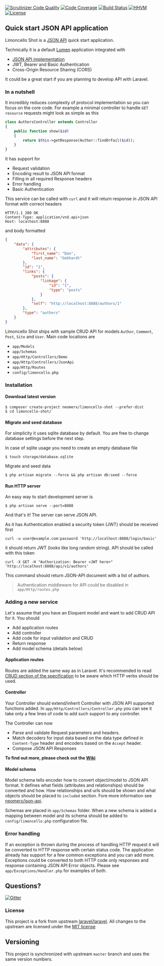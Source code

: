 [![Scrutinizer Code Quality](https://scrutinizer-ci.com/g/neomerx/json-api/badges/quality-score.png?b=master)](https://scrutinizer-ci.com/g/neomerx/json-api/?branch=master)
[![Code Coverage](https://scrutinizer-ci.com/g/neomerx/json-api/badges/coverage.png?b=master)](https://scrutinizer-ci.com/g/neomerx/json-api/?branch=master)
[![Build Status](https://travis-ci.org/neomerx/json-api.svg?branch=master)](https://travis-ci.org/neomerx/json-api)
[![HHVM](https://img.shields.io/hhvm/neomerx/json-api.svg)](https://travis-ci.org/neomerx/json-api)
[![License](https://poser.pugx.org/neomerx/limoncello-shot/license.svg)](https://packagist.org/packages/neomerx/limoncello-shot)

## Quick start JSON API application

Limoncello Shot is a [JSON API](http://jsonapi.org/) quick start application.
 
Technically it is a default [Lumen](https://github.com/laravel/lumen) application integrated with
- [JSON API implementation](https://github.com/neomerx/json-api)
- JWT, Bearer and Basic Authentication
- Cross-Origin Resource Sharing (CORS)

It could be a great start if you are planning to develop API with Laravel.
 
### In a nutshell

It incredibly reduces complexity of protocol implementation so you can focus on the core code. For example a minimal controller to handle ```GET resource``` requests might look as simple as this

```php
class AuthorsController extends Controller
{
	public function show($id)
	{
        return $this->getResponse(Author::findOrFail($id));
    }
}
```

It has support for

* Request validation
* Encoding result to JSON API format
* Filling in all required Response headers
* Error handling
* Basic Authentication

This service can be called with ```curl``` and it will return response in JSON API format with correct headers

```
HTTP/1.1 200 OK
Content-Type: application/vnd.api+json
Host: localhost:8888
```

and body formatted

```json
{
    "data": {
        "attributes": {
            "first_name": "Dan", 
            "last_name": "Gebhardt"
        }, 
        "id": "1", 
        "links": {
            "posts": {
                "linkage": {
                    "id": "1", 
                    "type": "posts"
                }
            }, 
            "self": "http://localhost:8888/authors/1"
        }, 
        "type": "authors"
    }
}
```

Limoncello Shot ships with sample CRUD API for models ```Author```, ```Comment```, ```Post```, ```Site``` and ```User```. Main code locations are

* ```app/Models```
* ```app/Schemas```
* ```app/Http/Controllers/Demo```
* ```app/Http/Controllers/JsonApi```
* ```app/Http/Routes```
* ```config/limoncello.php```

### Installation

#### Download latest version

```
$ composer create-project neomerx/limoncello-shot --prefer-dist
$ cd limoncello-shot/
```

#### Migrate and seed database

For simplicity it uses sqlite database by default. You are free to change database settings before the next step.

In case of sqlite usage you need to create an empty database file

```
$ touch storage/database.sqlite
```

Migrate and seed data

```
$ php artisan migrate --force && php artisan db:seed --force
```

#### Run HTTP server

An easy way to start development server is

```
$ php artisan serve --port=8888
```

And that's it! The server can serve JSON API.

As it has Authentication enabled a security token (JWT) should be received first

```
curl -u user@example.com:password 'http://localhost:8888/login/basic'
```

it should return JWT (looks like long random string). API should be called with this token

```
curl -X GET -H "Authorization: Bearer <JWT here>" 'http://localhost:8888/api/v1/authors'
```

This command should return JSON-API document with a list of authors.

> Authentication middleware for API could be disabled in `app/Http/routes.php`

### Adding a new service

Let's assume that you have an Eloquent model and want to add CRUD API for it. You should

* Add application routes
* Add controller
* Add code for input validation and CRUD
* Return response
* Add model schema (details below)

#### Application routes

Routes are added the same way as in Laravel. It's recommended to read [CRUD section of the specification](http://jsonapi.org/format/#crud) to be aware which HTTP verbs should be used.

#### Controller

Your Controller should extend/inherit Controller with JSON API supported functions added. In ```app/Http/Controllers/Controller.php``` you can see it take only a few lines of code to add such support to any controller.

The Controller can now

- Parse and validate Request parameters and headers.
- Match decoders for input data based on the data type defined in ```Content-Type``` header and encoders based on the ```Accept``` header.
- Compose JSON API Responses

**To find out more, please check out the [Wiki](https://github.com/neomerx/limoncello/wiki)**

#### Model schema

Model schema tells encoder how to convert object/model to JSON API format. It defines what fields (attributes and relationships) should be converted and how. How relationships and urls should be shown and what objects should be placed to ```included``` section. Fore more information see [neomerx/json-api](https://github.com/neomerx/json-api).

Schemas are placed in ```app/Schemas``` folder. When a new schema is added a mapping between model and its schema should be added to ```config/limoncello.php``` configuration file.

### Error handling

If an exception is thrown during the process of handling HTTP request it will be converted to HTTP response with certain status code. The application already has support for a few common exceptions and you can add more. Exceptions could be converted to both HTTP code only responses and response containing JSON API Error objects. Please see ```app/Exceptions/Handler.php``` for examples of both.


## Questions?

[![Gitter](https://badges.gitter.im/Join%20Chat.svg)](https://gitter.im/neomerx/json-api)

### License

This project is a fork from upstream [laravel/laravel](https://github.com/laravel/laravel). All changes to the upstream are licensed under the [MIT license](http://opensource.org/licenses/MIT)

## Versioning

This project is synchronized with upstream ```master``` branch and uses the same version numbers.
